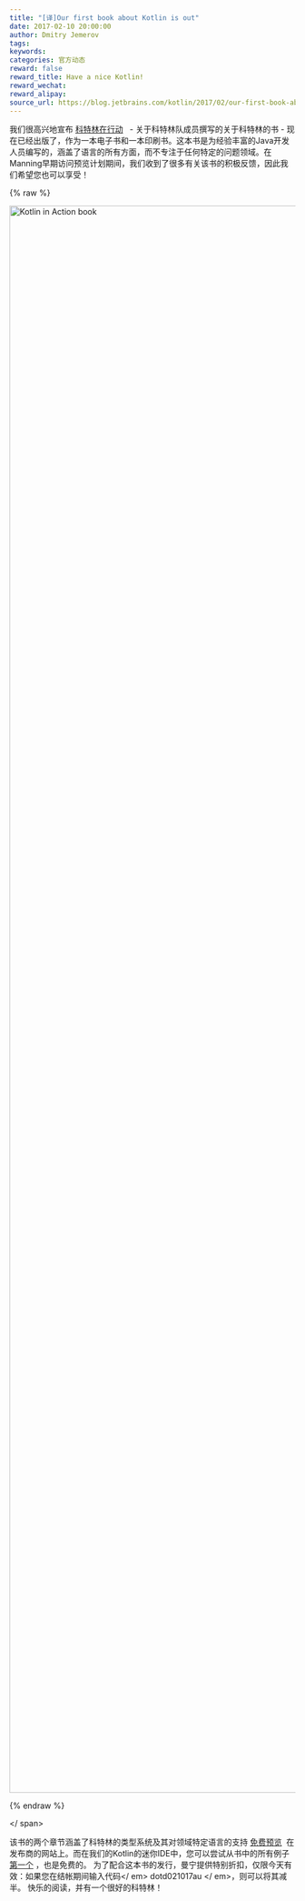 ```yaml
---
title: "[译]Our first book about Kotlin is out"
date: 2017-02-10 20:00:00
author: Dmitry Jemerov
tags:
keywords:
categories: 官方动态
reward: false
reward_title: Have a nice Kotlin!
reward_wechat:
reward_alipay:
source_url: https://blog.jetbrains.com/kotlin/2017/02/our-first-book-about-kotlin-is-out/
---
```


我们很高兴地宣布 [科特林在行动](https://www.manning.com/books/kotlin-in-action)   - 关于科特林队成员撰写的关于科特林的书 - 现在已经出版了，作为一本电子书和一本印刷书。这本书是为经验丰富的Java开发人员编写的，涵盖了语言的所有方面，而不专注于任何特定的问题领域。在Manning早期访问预览计划期间，我们收到了很多有关该书的积极反馈，因此我们希望您也可以享受！

{% raw %}
<p><img alt="Kotlin in Action book" class="alignnone size-full wp-image-4584" height="2792" src="https://d3nmt5vlzunoa1.cloudfront.net/kotlin/files/2017/02/20170209_112611.jpeg" width="2988"/></p>
{% endraw %}

<span id =“more-4582”> </ span> <br/>

该书的两个章节涵盖了科特林的类型系统及其对领域特定语言的支持 [免费预览](https://www.manning.com/books/kotlin-in-action#downloads)  在发布商的网站上。而在我们的Kotlin的迷你IDE中，您可以尝试从书中的所有例子 [第一个](http://try.kotlinlang.org/#/Kotlin%20in%20Action/chapter%201/1.1/1.1_ATasteOfKotlin.kt) ，也是免费的。
为了配合这本书的发行，曼宁提供特别折扣，仅限今天有效：如果您在结帐期间输入代码</ em> dotd021017au </ em>，则可以将其减半。
快乐的阅读，并有一个很好的科特林！
